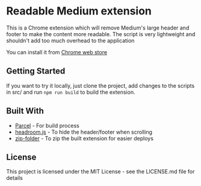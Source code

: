 # Readable Medium extension

This is a Chrome extension which will remove Medium's large header and footer to make the content more readable. The script is very lightweight and shouldn't add too much overhead to the application

You can install it from [Chrome web store](https://chrome.google.com/webstore/detail/readable-mediumcom/jiopenehkeajnaibdidoaaecammkdooo)

## Getting Started

If you want to try it locally, just clone the project, add changes to the scripts in src/
and run `npm run build` to build the extension.

## Built With

* [Parcel](https://parceljs.org/) - For build process
* [headroom.js](https://github.com/WickyNilliams/headroom.js) - To hide the header/footer when scrolling
* [zip-folder](https://github.com/sole/node-zip-folder) - To zip the built extension for easier deploys

## License

This project is licensed under the MIT License - see the LICENSE.md file for details
